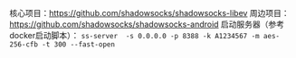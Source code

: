 核心项目：https://github.com/shadowsocks/shadowsocks-libev
周边项目：https://github.com/shadowsocks/shadowsocks-android
启动服务器（参考docker启动脚本）：
`ss-server  -s 0.0.0.0 -p 8388 -k A1234567 -m aes-256-cfb -t 300 --fast-open`